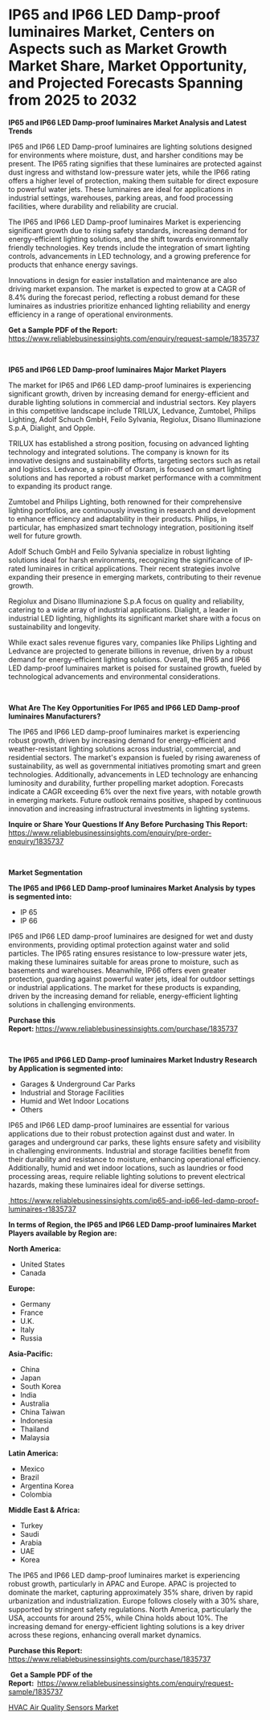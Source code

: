 <p><h1>IP65 and IP66 LED Damp-proof luminaires Market, Centers on Aspects such as Market Growth Market Share, Market Opportunity, and Projected Forecasts Spanning from 2025 to 2032</h1></p><p><strong>IP65 and IP66 LED Damp-proof luminaires Market Analysis and Latest Trends</strong></p>
<p><p>IP65 and IP66 LED Damp-proof luminaires are lighting solutions designed for environments where moisture, dust, and harsher conditions may be present. The IP65 rating signifies that these luminaires are protected against dust ingress and withstand low-pressure water jets, while the IP66 rating offers a higher level of protection, making them suitable for direct exposure to powerful water jets. These luminaires are ideal for applications in industrial settings, warehouses, parking areas, and food processing facilities, where durability and reliability are crucial.</p><p>The IP65 and IP66 LED Damp-proof luminaires Market is experiencing significant growth due to rising safety standards, increasing demand for energy-efficient lighting solutions, and the shift towards environmentally friendly technologies. Key trends include the integration of smart lighting controls, advancements in LED technology, and a growing preference for products that enhance energy savings. </p><p>Innovations in design for easier installation and maintenance are also driving market expansion. The market is expected to grow at a CAGR of 8.4% during the forecast period, reflecting a robust demand for these luminaires as industries prioritize enhanced lighting reliability and energy efficiency in a range of operational environments.</p></p>
<p><strong>Get a Sample PDF of the Report:&nbsp;</strong> <a href="https://www.reliablebusinessinsights.com/enquiry/request-sample/1835737?utm_campaign=3003&utm_medium=2&utm_source=Github&utm_content=ia&utm_term=26032025&utm_id=ip65-and-ip66-led-damp-proof-luminaires">https://www.reliablebusinessinsights.com/enquiry/request-sample/1835737</a></p>
<p>&nbsp;</p>
<p><strong>IP65 and IP66 LED Damp-proof luminaires Major Market Players</strong></p>
<p><p>The market for IP65 and IP66 LED damp-proof luminaires is experiencing significant growth, driven by increasing demand for energy-efficient and durable lighting solutions in commercial and industrial sectors. Key players in this competitive landscape include TRILUX, Ledvance, Zumtobel, Philips Lighting, Adolf Schuch GmbH, Feilo Sylvania, Regiolux, Disano Illuminazione S.p.A, Dialight, and Opple.</p><p>TRILUX has established a strong position, focusing on advanced lighting technology and integrated solutions. The company is known for its innovative designs and sustainability efforts, targeting sectors such as retail and logistics. Ledvance, a spin-off of Osram, is focused on smart lighting solutions and has reported a robust market performance with a commitment to expanding its product range.</p><p>Zumtobel and Philips Lighting, both renowned for their comprehensive lighting portfolios, are continuously investing in research and development to enhance efficiency and adaptability in their products. Philips, in particular, has emphasized smart technology integration, positioning itself well for future growth.</p><p>Adolf Schuch GmbH and Feilo Sylvania specialize in robust lighting solutions ideal for harsh environments, recognizing the significance of IP-rated luminaires in critical applications. Their recent strategies involve expanding their presence in emerging markets, contributing to their revenue growth.</p><p>Regiolux and Disano Illuminazione S.p.A focus on quality and reliability, catering to a wide array of industrial applications. Dialight, a leader in industrial LED lighting, highlights its significant market share with a focus on sustainability and longevity.</p><p>While exact sales revenue figures vary, companies like Philips Lighting and Ledvance are projected to generate billions in revenue, driven by a robust demand for energy-efficient lighting solutions. Overall, the IP65 and IP66 LED damp-proof luminaires market is poised for sustained growth, fueled by technological advancements and environmental considerations.</p></p>
<p>&nbsp;</p>
<p><strong>What Are The Key Opportunities For IP65 and IP66 LED Damp-proof luminaires Manufacturers?</strong></p>
<p><p>The IP65 and IP66 LED damp-proof luminaires market is experiencing robust growth, driven by increasing demand for energy-efficient and weather-resistant lighting solutions across industrial, commercial, and residential sectors. The market's expansion is fueled by rising awareness of sustainability, as well as governmental initiatives promoting smart and green technologies. Additionally, advancements in LED technology are enhancing luminosity and durability, further propelling market adoption. Forecasts indicate a CAGR exceeding 6% over the next five years, with notable growth in emerging markets. Future outlook remains positive, shaped by continuous innovation and increasing infrastructural investments in lighting systems.</p></p>
<p><strong>Inquire or Share Your Questions If Any Before Purchasing This Report:</strong> <a href="https://www.reliablebusinessinsights.com/enquiry/pre-order-enquiry/1835737?utm_campaign=3003&utm_medium=2&utm_source=Github&utm_content=ia&utm_term=26032025&utm_id=ip65-and-ip66-led-damp-proof-luminaires">https://www.reliablebusinessinsights.com/enquiry/pre-order-enquiry/1835737</a></p>
<p>&nbsp;</p>
<p><strong>Market Segmentation</strong></p>
<p><strong>The IP65 and IP66 LED Damp-proof luminaires Market Analysis by types is segmented into:</strong></p>
<p><ul><li>IP 65</li><li>IP 66</li></ul></p>
<p><p>IP65 and IP66 LED damp-proof luminaires are designed for wet and dusty environments, providing optimal protection against water and solid particles. The IP65 rating ensures resistance to low-pressure water jets, making these luminaires suitable for areas prone to moisture, such as basements and warehouses. Meanwhile, IP66 offers even greater protection, guarding against powerful water jets, ideal for outdoor settings or industrial applications. The market for these products is expanding, driven by the increasing demand for reliable, energy-efficient lighting solutions in challenging environments.</p></p>
<p><strong>Purchase this Report:&nbsp;</strong><a href="https://www.reliablebusinessinsights.com/purchase/1835737?utm_campaign=3003&utm_medium=2&utm_source=Github&utm_content=ia&utm_term=26032025&utm_id=ip65-and-ip66-led-damp-proof-luminaires">https://www.reliablebusinessinsights.com/purchase/1835737</a></p>
<p>&nbsp;</p>
<p><strong>The IP65 and IP66 LED Damp-proof luminaires Market Industry Research by Application is segmented into:</strong></p>
<p><ul><li>Garages & Underground Car Parks</li><li>Industrial and Storage Facilities</li><li>Humid and Wet Indoor Locations</li><li>Others</li></ul></p>
<p><p>IP65 and IP66 LED damp-proof luminaires are essential for various applications due to their robust protection against dust and water. In garages and underground car parks, these lights ensure safety and visibility in challenging environments. Industrial and storage facilities benefit from their durability and resistance to moisture, enhancing operational efficiency. Additionally, humid and wet indoor locations, such as laundries or food processing areas, require reliable lighting solutions to prevent electrical hazards, making these luminaires ideal for diverse settings.</p></p>
<p><a href="https://www.reliablebusinessinsights.com/ip65-and-ip66-led-damp-proof-luminaires-r1835737?utm_campaign=3003&utm_medium=2&utm_source=Github&utm_content=ia&utm_term=26032025&utm_id=ip65-and-ip66-led-damp-proof-luminaires">&nbsp;https://www.reliablebusinessinsights.com/ip65-and-ip66-led-damp-proof-luminaires-r1835737</a></p>
<p><strong>In terms of Region, the IP65 and IP66 LED Damp-proof luminaires Market Players available by Region are:</strong></p>
<p>
    <p> <strong> North America: </strong>
        <ul>
            <li>United States</li>
            <li>Canada</li>
        </ul>
        </p> 
    <p> <strong> Europe: </strong>
        <ul>
            <li>Germany</li>
            <li>France</li>
            <li>U.K.</li>
            <li>Italy</li>
            <li>Russia</li>
        </ul>
        </p> 
    <p> <strong> Asia-Pacific: </strong>
        <ul>
            <li>China</li>
            <li>Japan</li>
            <li>South Korea</li>
            <li>India</li>
            <li>Australia</li>
            <li>China Taiwan</li>
            <li>Indonesia</li>
            <li>Thailand</li>
            <li>Malaysia</li>
        </ul>
        </p> 
    <p> <strong> Latin America: </strong>
        <ul>
            <li>Mexico</li>
            <li>Brazil</li>
            <li>Argentina Korea</li>
            <li>Colombia</li>
        </ul>
        </p> 
    <p> <strong> Middle East & Africa: </strong>
        <ul>
            <li>Turkey</li>
            <li>Saudi</li>
            <li>Arabia</li>
            <li>UAE</li>
            <li>Korea</li>
        </ul>
    </p>
    </p>
<p><p>The IP65 and IP66 LED damp-proof luminaires market is experiencing robust growth, particularly in APAC and Europe. APAC is projected to dominate the market, capturing approximately 35% share, driven by rapid urbanization and industrialization. Europe follows closely with a 30% share, supported by stringent safety regulations. North America, particularly the USA, accounts for around 25%, while China holds about 10%. The increasing demand for energy-efficient lighting solutions is a key driver across these regions, enhancing overall market dynamics.</p></p>
<p><strong>Purchase this Report: </strong><a href="https://www.reliablebusinessinsights.com/purchase/1835737?utm_campaign=3003&utm_medium=2&utm_source=Github&utm_content=ia&utm_term=26032025&utm_id=ip65-and-ip66-led-damp-proof-luminaires">https://www.reliablebusinessinsights.com/purchase/1835737</a></p>
<p>&nbsp;<strong>Get a Sample PDF of the Report:&nbsp;&nbsp;</strong><a href="https://www.reliablebusinessinsights.com/enquiry/request-sample/1835737?utm_campaign=3003&utm_medium=2&utm_source=Github&utm_content=ia&utm_term=26032025&utm_id=ip65-and-ip66-led-damp-proof-luminaires">https://www.reliablebusinessinsights.com/enquiry/request-sample/1835737</a></p>
<p><strong></strong></p>
<p><p><a href="https://github.com/hurstsaqibyl/Market-Research-Report-List-1/blob/main/hvac-air-quality-sensors-market.md?utm_campaign=3003&utm_medium=2&utm_source=Github&utm_content=ia&utm_term=26032025&utm_id=ip65-and-ip66-led-damp-proof-luminaires">HVAC Air Quality Sensors Market</a></p></p>